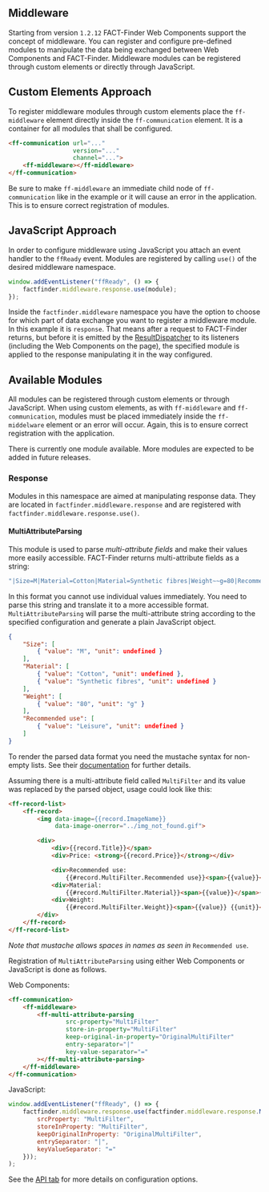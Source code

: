 ## Middleware

Starting from version `1.2.12` FACT-Finder Web Components support the concept of middleware. You can register and configure pre-defined modules to manipulate the data being exchanged between Web Components and FACT-Finder.
Middleware modules can be registered through custom elements or directly through JavaScript.

## Custom Elements Approach

To register middleware modules through custom elements place the `ff-middleware` element directly inside the `ff-communication` element. It is a container for all modules that shall be configured. 

```html
<ff-communication url="..."
                  version="..."
                  channel="...">
    <ff-middleware></ff-middleware>
</ff-communication>
```

Be sure to make `ff-middleware` an immediate child node of `ff-communication` like in the example or it will cause an error in the application. This is to ensure correct registration of modules.

## JavaScript Approach

In order to configure middleware using JavaScript you attach an event handler to the `ffReady` event. Modules are registered by calling `use()` of the desired middleware namespace.

```javascript
window.addEventListener("ffReady", () => {
    factfinder.middleware.response.use(module);
});
```

Inside the `factfinder.middleware` namespace you have the option to choose for which part of data exchange you want to register a middleware module. In this example it is `response`. That means after a request to FACT-Finder returns, but before it is emitted by the [ResultDispatcher](api/core-result-dispatcher#tab=docs) to its listeners (including the Web Components on the page), the specified module is applied to the response manipulating it in the way configured.

## Available Modules

All modules can be registered through custom elements or through JavaScript. When using custom elements, as with `ff-middleware` and `ff-communication`, modules must be placed immediately inside the `ff-middelware` element or an error will occur. Again, this is to ensure correct registration with the application.

There is currently one module available. More modules are expected to be added in future releases.

### Response

Modules in this namespace are aimed at manipulating response data. They are located in `factfinder.middleware.response` and are registered with `factfinder.middleware.response.use()`.

#### MultiAttributeParsing

This module is used to parse _multi-attribute fields_ and make their values more easily accessible. FACT-Finder returns multi-attribute fields as a string:

```javascript
"|Size=M|Material=Cotton|Material=Synthetic fibres|Weight~~g=80|Recommended use=Leisure"
```

In this format you cannot use individual values immediately. You need to parse this string and translate it to a more accessible format. `MultiAttributeParsing` will parse the multi-attribute string according to the specified configuration and generate a plain JavaScript object.

```json
{
    "Size": [
        { "value": "M", "unit": undefined }
    ],
    "Material": [
        { "value": "Cotton", "unit": undefined },
        { "value": "Synthetic fibres", "unit": undefined }
    ],
    "Weight": [
        { "value": "80", "unit": "g" }
    ],
    "Recommended use": [
        { "value": "Leisure", "unit": undefined }
    ]
}
```

To render the parsed data format you need the mustache syntax for non-empty lists. See their [documentation](https://github.com/janl/mustache.js#non-empty-lists) for further details.

Assuming there is a multi-attribute field called `MultiFilter` and its value was replaced by the parsed object, usage could look like this:

```html
<ff-record-list>
    <ff-record>
        <img data-image={{record.ImageName}}
             data-image-onerror="../img_not_found.gif">

        <div>
            <div>{{record.Title}}</span>
            <div>Price: <strong>{{record.Price}}</strong></div>

            <div>Recommended use:
                {{#record.MultiFilter.Recommended use}}<span>{{value}}</span>{{/record.MultiFilter.Recommended use}}</div>
            <div>Material:
                {{#record.MultiFilter.Material}}<span>{{value}}</span>{{/record.MultiFilter.Material}}</div>
            <div>Weight:
                {{#record.MultiFilter.Weight}}<span>{{value}} {{unit}}</span>{{/record.MultiFilter.Properties}}</div>
        </div>
    </ff-record>
</ff-record-list>
```

_Note that mustache allows spaces in names as seen in_ `Recommended use`.

Registration of `MultiAttributeParsing` using either Web Components or JavaScript is done as follows.

Web Components:
```html
<ff-communication>
    <ff-middleware>
        <ff-multi-attribute-parsing
                src-property="MultiFilter"
                store-in-property="MultiFilter"
                keep-original-in-property="OriginalMultiFilter"
                entry-separator="|"
                key-value-separator="="
        ></ff-multi-attribute-parsing>
    </ff-middleware>
</ff-communication>
```

JavaScript:
```javascript
window.addEventListener("ffReady", () => {
    factfinder.middleware.response.use(factfinder.middleware.response.MultiAttributeParsing({
        srcProperty: "MultiFilter",
        storeInProperty: "MultiFilter",
        keepOriginalInProperty: "OriginalMultiFilter",
        entrySeparator: "|",
        keyValueSeparator: "="
    }));
);
```

See the [API tab](/api/ff-middleware#tab=api) for more details on configuration options.
